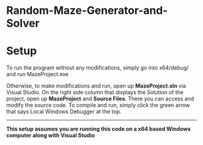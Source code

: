 # Random-Maze-Generator-and-Solver

# Setup
To run the program without any modifications, simply go into x64/debug/ and run MazeProject.exe

Otherwise, to make modifications and run, open up **MazeProject.sln** via Visual Studio. On the right side column that displays the Solution of the project, open up **MazeProject** and **Source Files**. There you can access and modify the source code. To compile and run, simply click the green arrow that says Local Windows Debugger at the top.


------------

**This setup assumes you are running this code on a x64 based Windows computer along with Visual Studio**
